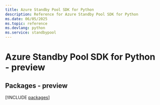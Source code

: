 ```yaml
---
title: Azure Standby Pool SDK for Python
description: Reference for Azure Standby Pool SDK for Python
ms.date: 06/05/2025
ms.topic: reference
ms.devlang: python
ms.service: standbypool
---
```

# Azure Standby Pool SDK for Python - preview
## Packages - preview
[!INCLUDE [packages](standby-pool-index.md)]